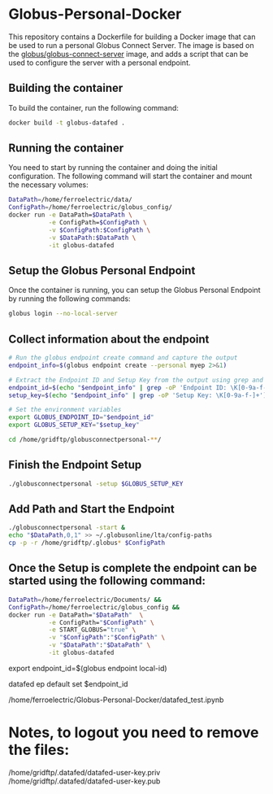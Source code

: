 # Globus-Personal-Docker

This repository contains a Dockerfile for building a Docker image that can be used to run a personal Globus Connect Server. The image is based on the [globus/globus-connect-server](https://hub.docker.com/r/globus/globus-connect-server) image, and adds a script that can be used to configure the server with a personal endpoint.

## Building the container

To build the container, run the following command:

```bash
docker build -t globus-datafed .
```

## Running the container

You need to start by running the container and doing the initial configuration. The following command will start the container and mount the necessary volumes:

```bash
DataPath=/home/ferroelectric/data/
ConfigPath=/home/ferroelectric/globus_config/
docker run -e DataPath=$DataPath \
           -e ConfigPath=$ConfigPath \
           -v $ConfigPath:$ConfigPath \
           -v $DataPath:$DataPath \
           -it globus-datafed
```

## Setup the Globus Personal Endpoint

Once the container is running, you can setup the Globus Personal Endpoint by running the following commands:

```bash
globus login --no-local-server
```

## Collect information about the endpoint

```bash
# Run the globus endpoint create command and capture the output
endpoint_info=$(globus endpoint create --personal myep 2>&1)

# Extract the Endpoint ID and Setup Key from the output using grep and awk
endpoint_id=$(echo "$endpoint_info" | grep -oP 'Endpoint ID: \K[0-9a-f-]+')
setup_key=$(echo "$endpoint_info" | grep -oP 'Setup Key: \K[0-9a-f-]+')

# Set the environment variables
export GLOBUS_ENDPOINT_ID="$endpoint_id"
export GLOBUS_SETUP_KEY="$setup_key"

cd /home/gridftp/globusconnectpersonal-**/
```

## Finish the Endpoint Setup

```bash
./globusconnectpersonal -setup $GLOBUS_SETUP_KEY
```

## Add Path and Start the Endpoint

```bash
./globusconnectpersonal -start &
echo "$DataPath,0,1" >> ~/.globusonline/lta/config-paths
cp -p -r /home/gridftp/.globus* $ConfigPath
```

## Once the Setup is complete the endpoint can be started using the following command:

```bash
DataPath=/home/ferroelectric/Documents/ &&
ConfigPath=/home/ferroelectric/globus_config &&
docker run -e DataPath="$DataPath"  \
           -e ConfigPath="$ConfigPath" \
           -e START_GLOBUS="true" \
           -v "$ConfigPath":"$ConfigPath" \
           -v "$DataPath":"$DataPath" \
           -it globus-datafed
```

export endpoint_id=$(globus endpoint local-id)

datafed ep default set $endpoint_id

/home/ferroelectric/Globus-Personal-Docker/datafed_test.ipynb

# Notes, to logout you need to remove the files: 

/home/gridftp/.datafed/datafed-user-key.priv
/home/gridftp/.datafed/datafed-user-key.pub